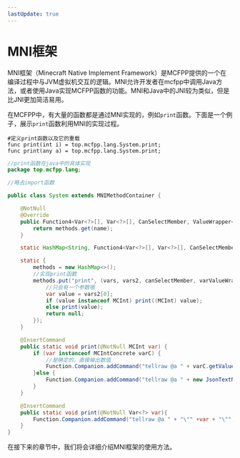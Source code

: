 ```yaml
---
lastUpdate: true
---
```


# MNI框架

MNI框架（Minecraft Native Implement Framework）是MCFPP提供的一个在编译过程中与JVM虚拟机交互的逻辑。MNI允许开发者在mcfpp中调用Java方法，或者使用Java实现MCFPP函数的功能。MNI和Java中的JNI较为类似，但是比JNI更加简洁易用。

在MCFPP中，有大量的函数都是通过MNI实现的，例如`print`函数。下面是一个例子，展示`print`函数利用MNI的实现过程。

```mcfpp
#定义print函数以及它的重载
func print(int i) = top.mcfpp.lang.System.print;
func print(any a) = top.mcfpp.lang.System.print;
```

```java
//print函数在java中的具体实现
package top.mcfpp.lang;

//略去import函数

public class System extends MNIMethodContainer {

    @NotNull
    @Override
    public Function4<Var<?>[], Var<?>[], CanSelectMember, ValueWrapper<Var<?>>, java.lang.Void> getMNIMethod(@NotNull String name) {
        return methods.get(name);
    }

    static HashMap<String, Function4<Var<?>[], Var<?>[], CanSelectMember, ValueWrapper<Var<?>>, java.lang.Void>> methods;

    static {
        methods = new HashMap<>();
        //实现print函数
        methods.put("print", (vars, vars2, canSelectMember, varValueWrapper) -> {
            //只会有一个参数哦
            var value = vars2[0];
            if (value instanceof MCInt) print((MCInt) value);
            else print(value);
            return null;
        });
    }

    @InsertCommand
    public static void print(@NotNull MCInt var) {
        if (var instanceof MCIntConcrete varC) {
            //是确定的，直接输出数值
            Function.Companion.addCommand("tellraw @a " + varC.getValue());
        }else {
            Function.Companion.addCommand("tellraw @a " + new JsonTextNumber(var).toJson());
        }
    }

    @InsertCommand
    public static void print(@NotNull Var<?> var){
        Function.Companion.addCommand("tellraw @a " + "\"" +var + "\"");
    }
}
```

在接下来的章节中，我们将会详细介绍MNI框架的使用方法。
